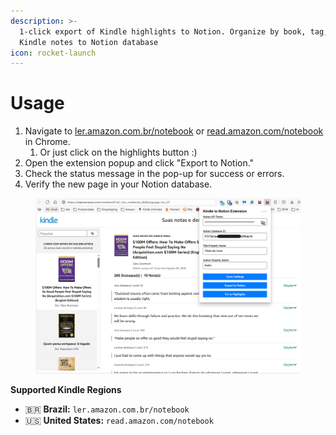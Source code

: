 ```yaml
---
description: >-
  1-click export of Kindle highlights to Notion. Organize by book, tag, and sync
  Kindle notes to Notion database
icon: rocket-launch
---
```


# Usage

1. Navigate to [ler.amazon.com.br/notebook](https://ler.amazon.com.br/notebook) or [read.amazon.com/notebook](https://read.amazon.com/notebook) in Chrome.
   1. Or just click on the highlights button :)
2. Open the extension popup and click "Export to Notion."
3. Check the status message in the pop-up for success or errors.
4. Verify the new page in your Notion database.

<figure><img src="https://raw.githubusercontent.com/tuliosousapro/Kindle-To-Notion-Extension/refs/heads/main/docs/Usage%20images/kindle%20to%20notion%20usage%20screen.png" alt=""><figcaption></figcaption></figure>

**Supported Kindle Regions**

* 🇧🇷 **Brazil:** `ler.amazon.com.br/notebook`
* 🇺🇸 **United States:** `read.amazon.com/notebook`
